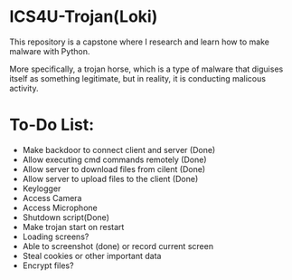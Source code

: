 # ICS4U-Trojan(Loki)

This repository is a capstone where I research and learn how to make malware with Python. 

More specifically, a trojan horse, which is a type of malware that diguises itself as something legitimate, but in reality, it is conducting malicous activity.


# To-Do List:

- Make backdoor to connect client and server (Done)
- Allow executing cmd commands remotely (Done)
- Allow server to download files from cilent (Done)
- Allow server to upload files to the client (Done)
- Keylogger
- Access Camera
- Access Microphone
- Shutdown script(Done)
- Make trojan start on restart
- Loading screens?
- Able to screenshot (done) or record current screen
- Steal cookies or other important data
- Encrypt files?
